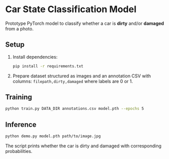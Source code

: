 # Car State Classification Model

Prototype PyTorch model to classify whether a car is **dirty** and/or **damaged** from a photo.

## Setup

1. Install dependencies:
   ```bash
   pip install -r requirements.txt
   ```

2. Prepare dataset structured as images and an annotation CSV with columns:
   `filepath,dirty,damaged` where labels are 0 or 1.

## Training

```bash
python train.py DATA_DIR annotations.csv model.pth --epochs 5
```

## Inference

```bash
python demo.py model.pth path/to/image.jpg
```

The script prints whether the car is dirty and damaged with corresponding probabilities.
